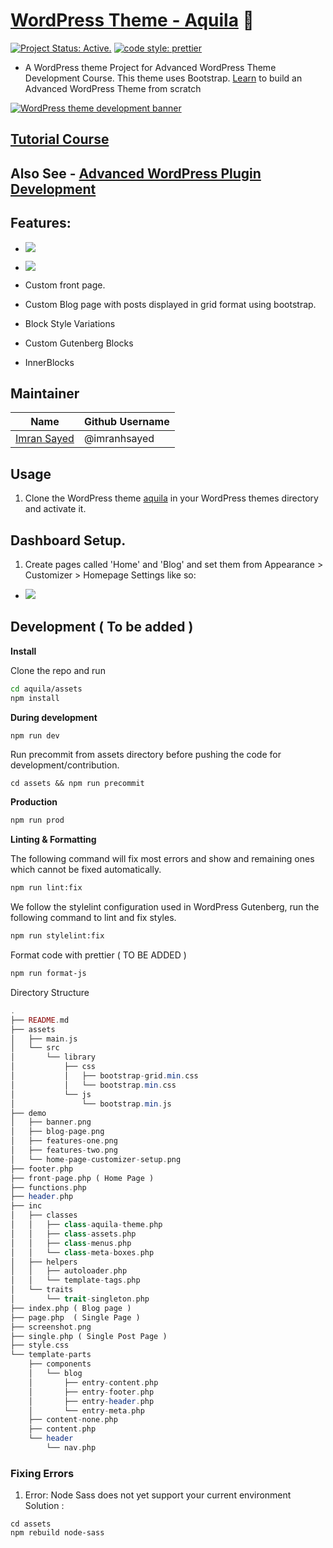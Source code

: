 # [WordPress Theme - Aquila](https://youtu.be/lNtw4yxEydM) 🎨
[![Project Status: Active.](https://www.repostatus.org/badges/latest/active.svg)](https://www.repostatus.org/#active) [![code style: prettier](https://img.shields.io/badge/code_style-prettier-ff69b4.svg?style=flat-square)](https://github.com/prettier/prettier)

* A WordPress theme Project for Advanced WordPress Theme Development Course.
This theme uses Bootstrap. [Learn](https://www.youtube.com/playlist?list=PLD8nQCAhR3tT3ehpyOpoYeUj3KHDEVK9h) to build an Advanced WordPress Theme from scratch

<a href="https://codeytek.com/course/advanced-wordpress-theme-development-course/" target="_blank">
<img src="https://codeytek.com/wp-content/uploads/2020/07/banner.png" alt="WordPress theme development banner" />
</a>

## [Tutorial Course](https://codeytek.com/course/advanced-wordpress-theme-development-course/)
## Also See - [Advanced WordPress Plugin Development](https://github.com/imranhsayed/aquila-features)

## Features:

- ![](demo/features-one.png)

- ![](demo/features-two.png)

- Custom front page.
- Custom Blog page with posts displayed in grid format using bootstrap.
- Block Style Variations
- Custom Gutenberg Blocks
- InnerBlocks

## Maintainer

| Name                                                   | Github Username |
|--------------------------------------------------------|-----------------|
| [Imran Sayed](mailto:codeytek.academy@gmail.com)       |  @imranhsayed   |

## Usage

1. Clone the WordPress theme [aquila](https://github.com/imranhsayed/aquila) in your WordPress
themes directory and activate it.

## Dashboard Setup.

1. Create pages called 'Home' and 'Blog' and set them from Appearance > Customizer > Homepage Settings like so:

- ![](demo/home-page-customizer-setup.png)

## Development ( To be added )

**Install**

Clone the repo and run

```bash
cd aquila/assets
npm install
```

**During development**

```bash
npm run dev
```

Run precommit from assets directory before pushing the code for development/contribution.

```
cd assets && npm run precommit
```

**Production**

```bash
npm run prod
```

**Linting & Formatting**

The following command will fix most errors and show and remaining ones which cannot be fixed automatically.

```bash
npm run lint:fix
```

We follow the stylelint configuration used in WordPress Gutenberg, run the following command to lint and fix styles.

```bash
npm run stylelint:fix
```

Format code with prettier ( TO BE ADDED )

```bash
npm run format-js
```

Directory Structure

```php
.
├── README.md
├── assets
│   ├── main.js
│   └── src
│       └── library
│           ├── css
│           │   ├── bootstrap-grid.min.css
│           │   └── bootstrap.min.css
│           └── js
│               └── bootstrap.min.js
├── demo
│   ├── banner.png
│   ├── blog-page.png
│   ├── features-one.png
│   ├── features-two.png
│   └── home-page-customizer-setup.png
├── footer.php
├── front-page.php ( Home Page )
├── functions.php
├── header.php
├── inc
│   ├── classes
│   │   ├── class-aquila-theme.php
│   │   ├── class-assets.php
│   │   ├── class-menus.php
│   │   └── class-meta-boxes.php
│   ├── helpers
│   │   ├── autoloader.php
│   │   └── template-tags.php
│   └── traits
│       └── trait-singleton.php
├── index.php ( Blog page )
├── page.php  ( Single Page )
├── screenshot.png
├── single.php ( Single Post Page )
├── style.css
└── template-parts
    ├── components
    │   └── blog
    │       ├── entry-content.php
    │       ├── entry-footer.php
    │       ├── entry-header.php
    │       └── entry-meta.php
    ├── content-none.php
    ├── content.php
    └── header
        └── nav.php
```

### Fixing Errors

1. Error: Node Sass does not yet support your current environment
Solution : 
```shell
cd assets
npm rebuild node-sass
```